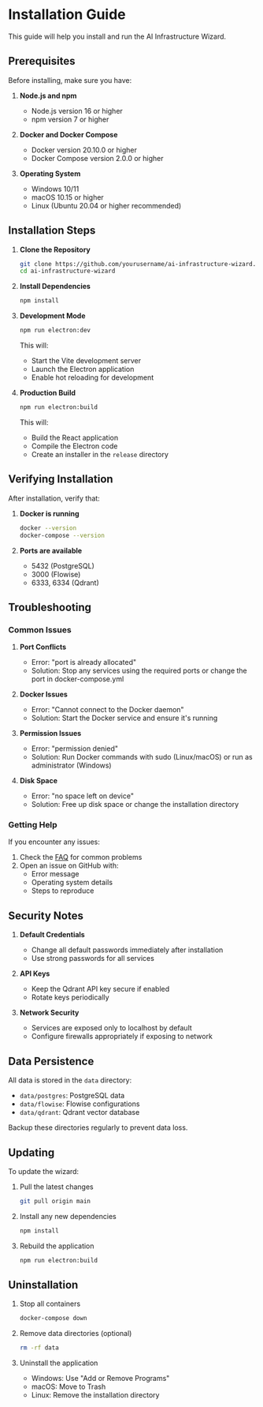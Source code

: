 # Installation Guide

This guide will help you install and run the AI Infrastructure Wizard.

## Prerequisites

Before installing, make sure you have:

1. **Node.js and npm**
   - Node.js version 16 or higher
   - npm version 7 or higher
   
2. **Docker and Docker Compose**
   - Docker version 20.10.0 or higher
   - Docker Compose version 2.0.0 or higher

3. **Operating System**
   - Windows 10/11
   - macOS 10.15 or higher
   - Linux (Ubuntu 20.04 or higher recommended)

## Installation Steps

1. **Clone the Repository**
   ```bash
   git clone https://github.com/yourusername/ai-infrastructure-wizard.git
   cd ai-infrastructure-wizard
   ```

2. **Install Dependencies**
   ```bash
   npm install
   ```

3. **Development Mode**
   ```bash
   npm run electron:dev
   ```
   This will:
   - Start the Vite development server
   - Launch the Electron application
   - Enable hot reloading for development

4. **Production Build**
   ```bash
   npm run electron:build
   ```
   This will:
   - Build the React application
   - Compile the Electron code
   - Create an installer in the `release` directory

## Verifying Installation

After installation, verify that:

1. **Docker is running**
   ```bash
   docker --version
   docker-compose --version
   ```

2. **Ports are available**
   - 5432 (PostgreSQL)
   - 3000 (Flowise)
   - 6333, 6334 (Qdrant)

## Troubleshooting

### Common Issues

1. **Port Conflicts**
   - Error: "port is already allocated"
   - Solution: Stop any services using the required ports or change the port in docker-compose.yml

2. **Docker Issues**
   - Error: "Cannot connect to the Docker daemon"
   - Solution: Start the Docker service and ensure it's running

3. **Permission Issues**
   - Error: "permission denied"
   - Solution: Run Docker commands with sudo (Linux/macOS) or run as administrator (Windows)

4. **Disk Space**
   - Error: "no space left on device"
   - Solution: Free up disk space or change the installation directory

### Getting Help

If you encounter any issues:

1. Check the [FAQ](FAQ.md) for common problems
2. Open an issue on GitHub with:
   - Error message
   - Operating system details
   - Steps to reproduce

## Security Notes

1. **Default Credentials**
   - Change all default passwords immediately after installation
   - Use strong passwords for all services

2. **API Keys**
   - Keep the Qdrant API key secure if enabled
   - Rotate keys periodically

3. **Network Security**
   - Services are exposed only to localhost by default
   - Configure firewalls appropriately if exposing to network

## Data Persistence

All data is stored in the `data` directory:
- `data/postgres`: PostgreSQL data
- `data/flowise`: Flowise configurations
- `data/qdrant`: Qdrant vector database

Backup these directories regularly to prevent data loss.

## Updating

To update the wizard:

1. Pull the latest changes
   ```bash
   git pull origin main
   ```

2. Install any new dependencies
   ```bash
   npm install
   ```

3. Rebuild the application
   ```bash
   npm run electron:build
   ```

## Uninstallation

1. Stop all containers
   ```bash
   docker-compose down
   ```

2. Remove data directories (optional)
   ```bash
   rm -rf data
   ```

3. Uninstall the application
   - Windows: Use "Add or Remove Programs"
   - macOS: Move to Trash
   - Linux: Remove the installation directory
